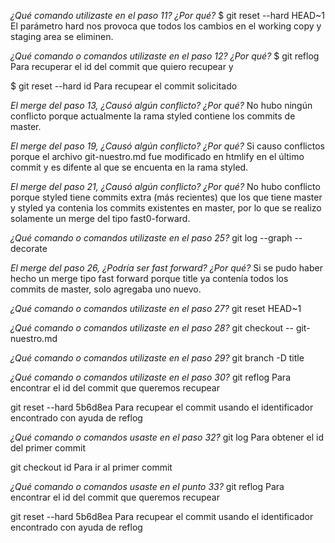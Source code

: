 *¿Qué comando utilizaste en el paso 11? ¿Por qué?*$ git reset --hard HEAD~1El parámetro hard nos provoca que todos los cambios en el working copy y staging area se eliminen.*¿Qué comando o comandos utilizaste en el paso 12? ¿Por qué?*$ git reflogPara recuperar el id del commit que quiero recupear y$ git reset --hard idPara recupear el commit solicitado*El merge del paso 13, ¿Causó algún conflicto? ¿Por qué?*No hubo ningún conflicto porque actualmente la rama styled contiene los commits de master.*El merge del paso 19, ¿Causó algún conflicto? ¿Por qué?*Si causo conflictos porque el archivo git-nuestro.md fue modificado en htmlify en el último commit y es difente al que se encuenta en la rama styled.*El merge del paso 21, ¿Causó algún conflicto? ¿Por qué?*No hubo conflicto porque styled tiene commits extra (más recientes) que los que tiene master y styled ya contenia los commits existentes en master, por lo que se realizo solamente un merge del tipo fast0-forward.*¿Qué comando o comandos utilizaste en el paso 25?*git log --graph --decorate*El merge del paso 26, ¿Podría ser fast forward? ¿Por qué?*Si se pudo haber hecho un merge tipo fast forward porque title ya contenía todos los commits de master, solo agregaba uno nuevo.*¿Qué comando o comandos utilizaste en el paso 27?*git reset HEAD~1*¿Qué comando o comandos utilizaste en el paso 28?*git checkout -- git-nuestro.md*¿Qué comando o comandos utilizaste en el paso 29?*git branch -D title*¿Qué comando o comandos utilizaste en el paso 30?*git reflogPara encontrar el id del commit que queremos recupeargit reset --hard 5b6d8eaPara recupear el commit usando el identificador encontrado con ayuda de reflog*¿Qué comando o comandos usaste en el paso 32?*git logPara obtener el id del primer commitgit checkout idPara ir al primer commit*¿Qué comando o comandos usaste en el punto 33?*git reflogPara encontrar el id del commit que queremos recupeargit reset --hard 5b6d8eaPara recupear el commit usando el identificador encontrado con ayuda de reflog
